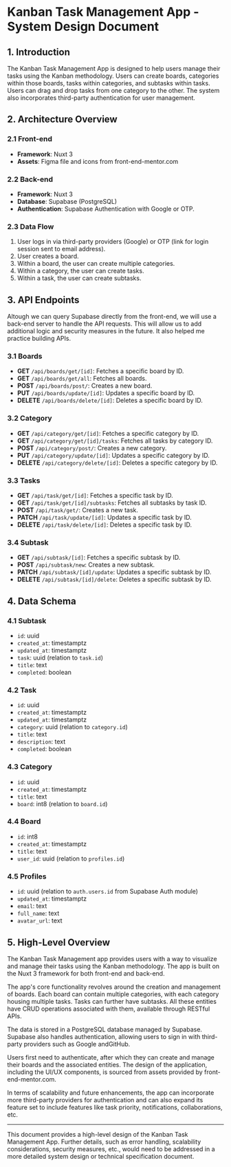 # Kanban Task Management App - System Design Document

## 1. Introduction

The Kanban Task Management App is designed to help users manage their tasks using the Kanban methodology. Users can create boards, categories within those boards, tasks within categories, and subtasks within tasks. Users can drag and drop tasks from one category to the other. The system also incorporates third-party authentication for user management.

## 2. Architecture Overview

### 2.1 Front-end

- **Framework**: Nuxt 3
- **Assets**: Figma file and icons from front-end-mentor.com

### 2.2 Back-end

- **Framework**: Nuxt 3
- **Database**: Supabase (PostgreSQL)
- **Authentication**: Supabase Authentication with Google or OTP.

### 2.3 Data Flow

1. User logs in via third-party providers (Google) or OTP (link for login session sent to email address).
2. User creates a board.
3. Within a board, the user can create multiple categories.
4. Within a category, the user can create tasks.
5. Within a task, the user can create subtasks.

## 3. API Endpoints

Altough we can query Supabase directly from the front-end, we will use a back-end server to handle the API requests. This will allow us to add additional logic and security measures in the future. It also helped me practice building APIs.

### 3.1 Boards

- **GET** `/api/boards/get/[id]`: Fetches a specific board by ID.
- **GET** `/api/boards/get/all`: Fetches all boards.
- **POST** `/api/boards/post/`: Creates a new board.
- **PUT** `/api/boards/update/[id]`: Updates a specific board by ID.
- **DELETE** `/api/boards/delete/[id]`: Deletes a specific board by ID.

### 3.2 Category

- **GET** `/api/category/get/[id]`: Fetches a specific category by ID.
- **GET** `/api/category/get/[id]/tasks`: Fetches all tasks by category ID.
- **POST** `/api/category/post/`: Creates a new category.
- **PUT** `/api/category/update/[id]`: Updates a specific category by ID.
- **DELETE** `/api/category/delete/[id]`: Deletes a specific category by ID.

### 3.3 Tasks

- **GET** `/api/task/get/[id]`: Fetches a specific task by ID.
- **GET** `/api/task/get/[id]/subtasks`: Fetches all subtasks by task ID.
- **POST** `/api/task/get/`: Creates a new task.
- **PATCH** `/api/task/update/[id]`: Updates a specific task by ID.
- **DELETE** `/api/task/delete/[id]`: Deletes a specific task by ID.

### 3.4 Subtask

- **GET** `/api/subtask/[id]`: Fetches a specific subtask by ID.
- **POST** `/api/subtask/new`: Creates a new subtask.
- **PATCH** `/api/subtask/[id]/update`: Updates a specific subtask by ID.
- **DELETE** `/api/subtask/[id]/delete`: Deletes a specific subtask by ID.

## 4. Data Schema

### 4.1 Subtask

- `id`: uuid
- `created_at`: timestamptz
- `updated_at`: timestamptz
- `task`: uuid (relation to `task.id`)
- `title`: text
- `completed`: boolean

### 4.2 Task

- `id`: uuid
- `created_at`: timestamptz
- `updated_at`: timestamptz
- `category`: uuid (relation to `category.id`)
- `title`: text
- `description`: text
- `completed`: boolean

### 4.3 Category

- `id`: uuid
- `created_at`: timestamptz
- `title`: text
- `board`: int8 (relation to `board.id`)

### 4.4 Board

- `id`: int8
- `created_at`: timestamptz
- `title`: text
- `user_id`: uuid (relation to `profiles.id`)

### 4.5 Profiles

- `id`: uuid (relation to `auth.users.id` from Supabase Auth module)
- `updated_at`: timestamptz
- `email`: text
- `full_name`: text
- `avatar_url`: text

## 5. High-Level Overview

The Kanban Task Management app provides users with a way to visualize and manage their tasks using the Kanban methodology. The app is built on the Nuxt 3 framework for both front-end and back-end.

The app's core functionality revolves around the creation and management of boards. Each board can contain multiple categories, with each category housing multiple tasks. Tasks can further have subtasks. All these entities have CRUD operations associated with them, available through RESTful APIs.

The data is stored in a PostgreSQL database managed by Supabase. Supabase also handles authentication, allowing users to sign in with third-party providers such as Google andGitHub.

Users first need to authenticate, after which they can create and manage their boards and the associated entities. The design of the application, including the UI/UX components, is sourced from assets provided by front-end-mentor.com.

In terms of scalability and future enhancements, the app can incorporate more third-party providers for authentication and can also expand its feature set to include features like task priority, notifications, collaborations, etc.

---

This document provides a high-level design of the Kanban Task Management App. Further details, such as error handling, scalability considerations, security measures, etc., would need to be addressed in a more detailed system design or technical specification document.
